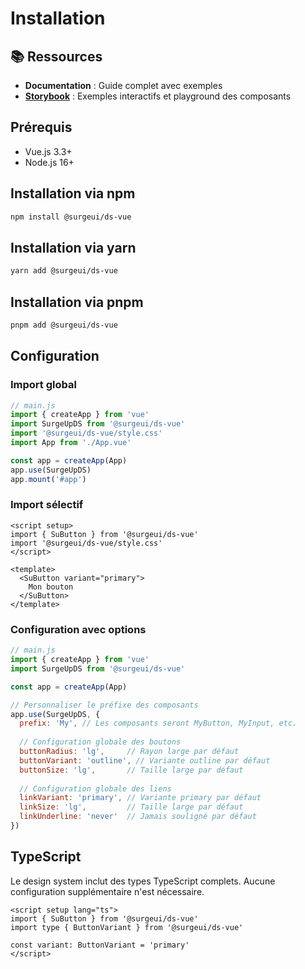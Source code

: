 # Installation

## 📚 Ressources

- **Documentation** : Guide complet avec exemples
- **[Storybook](/surge.ui/storybook/)** : Exemples interactifs et playground des composants

## Prérequis

- Vue.js 3.3+
- Node.js 16+

## Installation via npm

```bash
npm install @surgeui/ds-vue
```

## Installation via yarn

```bash
yarn add @surgeui/ds-vue
```

## Installation via pnpm

```bash
pnpm add @surgeui/ds-vue
```

## Configuration

### Import global

```js
// main.js
import { createApp } from 'vue'
import SurgeUpDS from '@surgeui/ds-vue'
import '@surgeui/ds-vue/style.css'
import App from './App.vue'

const app = createApp(App)
app.use(SurgeUpDS)
app.mount('#app')
```

### Import sélectif

```vue
<script setup>
import { SuButton } from '@surgeui/ds-vue'
import '@surgeui/ds-vue/style.css'
</script>

<template>
  <SuButton variant="primary">
    Mon bouton
  </SuButton>
</template>
```

### Configuration avec options

```js
// main.js
import { createApp } from 'vue'
import SurgeUpDS from '@surgeui/ds-vue'

const app = createApp(App)

// Personnaliser le préfixe des composants
app.use(SurgeUpDS, {
  prefix: 'My', // Les composants seront MyButton, MyInput, etc.
  
  // Configuration globale des boutons
  buttonRadius: 'lg',     // Rayon large par défaut
  buttonVariant: 'outline', // Variante outline par défaut
  buttonSize: 'lg',       // Taille large par défaut
  
  // Configuration globale des liens
  linkVariant: 'primary', // Variante primary par défaut
  linkSize: 'lg',         // Taille large par défaut
  linkUnderline: 'never'  // Jamais souligné par défaut
})
```

## TypeScript

Le design system inclut des types TypeScript complets. Aucune configuration supplémentaire n'est nécessaire.

```vue
<script setup lang="ts">
import { SuButton } from '@surgeui/ds-vue'
import type { ButtonVariant } from '@surgeui/ds-vue'

const variant: ButtonVariant = 'primary'
</script>
```